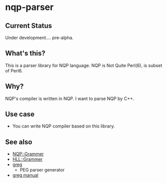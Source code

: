 nqp-parser
==========

Current Status
--------------

Under development.... pre-alpha.

What's this?
-------------

This is a parser library for NQP language. NQP is Not Quite Perl(6), is subset of Perl6.

Why?
----

NQP's compiler is written in NQP.
I want to parse NQP by C++.

Use case
--------

 * You can write NQP compiler based on this library.

See also
--------

 * [NQP::Grammer](https://github.com/perl6/nqp/blob/master/src/NQP/Grammar.nqp)
 * [HLL::Grammer](https://github.com/perl6/nqp/blob/master/src/HLL/Grammar.nqp)
 * [greg](https://github.com/nddrylliog/greg)
   * PEG parser generator
 * [greg manual](http://piumarta.com/software/peg/peg.1.html)

